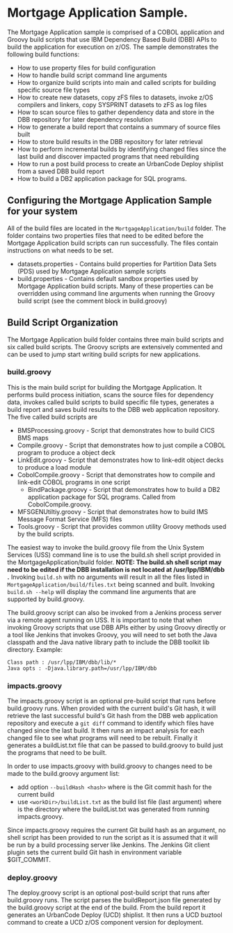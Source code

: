 # Mortgage Application Sample.
The Mortgage Application sample is comprised of a COBOL application and Groovy build scripts that use IBM Dependency Based Build (DBB) APIs to build the application for execution on z/OS. The sample demonstrates the following build functions:
* How to use property files for build configuration
* How to handle build script command line arguments
* How to organize build scripts into main and called scripts for building specific source file types
* How to create new datasets, copy zFS files to datasets, invoke z/OS compilers and linkers, copy SYSPRINT datasets to zFS as log files
* How to scan source files to gather dependency data and store in the DBB repository for later dependency resolution
* How to generate a build report that contains a summary of source files built
* How to store build results in the DBB repository for later retrieval
* How to perform incremental builds by identifying changed files since the last build and discover impacted programs that need rebuilding
* How to run a post build process to create an UrbanCode Deploy shiplist from a saved DBB build report
* How to build a DB2 application package for SQL programs.

## Configuring the Mortgage Application Sample for your system
All of the build files are located in the `MortgageApplication/build` folder.  The folder contains two properties files that need to be edited before the Mortgage Application build scripts can run successfully.  The files contain instructions on what needs to be set.
* datasets.properties - Contains build properties for Partition Data Sets (PDS) used by Mortgage Application sample scripts
* build.properties - Contains default sandbox properties used by Mortgage Application build scripts.  Many of these properties can be overridden using command line arguments when running the Groovy build script (see the comment block in build.groovy)

## Build Script Organization
The Mortgage Application build folder contains three main build scripts and six called build scripts. The Groovy scripts are extensively commented and can be used to jump start writing build scripts for new applications.

### build.groovy
This is the main build script for building the Mortgage Application.  It performs build process initiation, scans the source files for dependency data, invokes called build scripts to build specific file types, generates a build report and saves build results to the DBB web application repository. The five called build scripts are
* BMSProcessing.groovy - Script that demonstrates how to build CICS BMS maps
* Compile.groovy - Script that demonstrates how to just compile a COBOL program to produce a object deck
* LinkEdit.groovy - Script that demonstrates how to link-edit object decks to produce a load module
* CobolCompile.groovy - Script that demonstrates how to compile and link-edit COBOL programs in one script
     * BindPackage.groovy - Script that demonstrates how to build a DB2 application package for SQL programs. Called from CobolCompile.groovy.
* MFSGENUtiltiy.groovy - Script that demonstrates how to build IMS Message Format Service (MFS) files
* Tools.groovy - Script that provides common utility Groovy methods used by the build scripts.

The easiest way to invoke the build.groovy file from the Unix System Services (USS) command line is to use the build.sh shell script provided in the MortgageApplication/build folder. **NOTE: The build.sh shell script may need to be edited if the DBB installation is not located at /usr/lpp/IBM/dbb .** Invoking `build.sh` with no arguments will result in all the files listed in `MortgageApplication/build/files.txt` being scanned and built.  Invoking `build.sh --help` will display the command line arguments that are supported by build.groovy.

The build.groovy script can also be invoked from a Jenkins process server via a remote agent running on USS. It is important to note that when invoking Groovy scripts that use DBB APIs either by using Groovy directly or a tool like Jenkins that invokes Groovy, you will need to set both the Java classpath and the Java native library path to include the DBB toolkit lib directory.  Example:
```
Class path : /usr/lpp/IBM/dbb/lib/*
Java opts : -Djava.library.path=/usr/lpp/IBM/dbb
```

### impacts.groovy
The impacts.groovy script is an optional pre-build script that runs before build.groovy runs.  When provided with the current build's Git hash, it will retrieve the last successful build's Git hash from the DBB web application repository and execute a `git diff` command to identify which files have changed since the last build. It then runs an impact analysis for each changed file to see what programs will need to be rebuilt. Finally it generates a buildList.txt file that can be passed to build.groovy to build just the programs that need to be built.

In order to use impacts.groovy with build.groovy to changes need to be made to the build.groovy argument list:
* add option `--buildHash <hash>` where <hash> is the Git commit hash for the current build
* use `<workDir>/buildList.txt` as the build list file (last argument) where <workDir> is the directory where the buildList.txt was generated from running impacts.groovy.

Since impacts.groovy requires the current Git build hash as an argument, no shell script has been provided to run the script as it is assumed that it will be run by a build processing server like Jenkins. The Jenkins Git client plugin sets the current build Git hash in environment variable $GIT_COMMIT.

### deploy.groovy
The deploy.groovy script is an optional post-build script that runs after build.groovy runs.  The script parses the buildReport.json file generated by the build.groovy script at the end of the build.  From the build report it generates an UrbanCode Deploy (UCD) shiplist.  It then runs a UCD buztool command to create a UCD z/OS component version for deployment.




